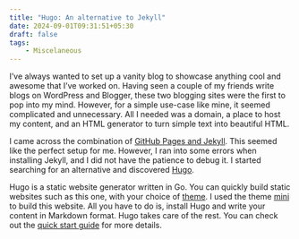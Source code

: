 ```yaml
---
title: "Hugo: An alternative to Jekyll"
date: 2024-09-01T09:31:51+05:30
draft: false
tags:
    - Miscelaneous
---
```


I’ve always wanted to set up a vanity blog to showcase anything cool and awesome that I’ve worked on. Having seen a couple of my friends write blogs on WordPress and Blogger, these two blogging sites were the first to pop into my mind. However, for a simple use-case like mine, it seemed complicated and unnecessary. All I needed was a domain, a place to host my content, and an HTML generator to turn simple text into beautiful HTML.


I came across the combination of [GitHub Pages and Jekyll](https://docs.github.com/en/pages/setting-up-a-github-pages-site-with-jekyll/creating-a-github-pages-site-with-jekyll). This seemed like the perfect setup for me. However, I ran into some errors when installing Jekyll, and I did not have the patience to debug it. I started searching for an alternative and discovered [Hugo](https://gohugo.io/).

Hugo is a static website generator written in Go. You can quickly build static websites such as this one, with your choice of [theme](https://themes.gohugo.io/). I used the theme [mini](https://themes.gohugo.io/themes/hugo-theme-cactus-plus/) to build this website. All you have to do is, install Hugo and write your content in Markdown format. Hugo takes care of the rest. You can check out the [quick start guide](https://gohugo.io/getting-started/quick-start/) for more details.


